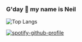 ### G'day 👋 my name is **Neil**

![Top Langs](https://github-readme-stats.vercel.app/api/top-langs/?username=neilquisumbing&layout=compact&hide_border&bg_color=000000)

[![spotify-github-profile](https://spotify-github-profile.vercel.app/api/view?uid=neil.7089&cover_image=true&theme=default&show_offline=false&background_color=000000&interchange=true&bar_color=ffffff&bar_color_cover=true)](https://spotify-github-profile.vercel.app/api/view?uid=neil.7089&redirect=true)
